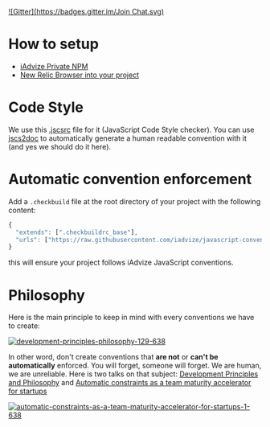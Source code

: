 [![Gitter](https://badges.gitter.im/Join Chat.svg)](https://gitter.im/airbnb/javascript?utm_source=badge&utm_medium=badge&utm_campaign=pr-badge)

# How to setup

- [iAdvize Private NPM](/npm.md)
- [New Relic Browser into your project](/newrelic.md)

# Code Style

We use this [.jscsrc](https://github.com/iadvize/javascript-convention/blob/master/.jscsrc) file for it (JavaScript Code Style checker). You can use [jscs2doc](https://github.com/FGRibreau/jscs2doc) to automatically generate a human readable convention with it (and yes we should do it here).

# Automatic convention enforcement

Add a `.checkbuild` file at the root directory of your project with the following content:

```js
{
  "extends": [".checkbuildrc_base"],
  "urls": ["https://raw.githubusercontent.com/iadvize/javascript-convention/master/.checkbuildrc_base"]
}
```

this will ensure your project follows iAdvize JavaScript conventions.

# Philosophy

Here is the main principle to keep in mind with every conventions we have to create:

[![development-principles-philosophy-129-638](https://cloud.githubusercontent.com/assets/138050/13495211/b054921a-e149-11e5-9299-0aa87e75c7ad.jpg)](https://www.uslide.io/presentations/Aw6sX5ug-Tfzw5rNXAmdJg)

In other word, don't create conventions that **are not** or **can't be** **automatically** enforced. You will forget, someone will forget. We are human, we are unreliable. Here is two talks on that subject: [Development Principles and Philosophy](https://www.uslide.io/presentations/Aw6sX5ug-Tfzw5rNXAmdJg) and [Automatic constraints as a team maturity accelerator for startups](http://fr.slideshare.net/FGRibreau/automatic-constraints-as-a-team-maturity-accelerator-for-startups)

[![automatic-constraints-as-a-team-maturity-accelerator-for-startups-1-638](https://cloud.githubusercontent.com/assets/138050/13495378/9a8e69aa-e14a-11e5-8970-52e004f5d22c.jpg)](http://fr.slideshare.net/FGRibreau/automatic-constraints-as-a-team-maturity-accelerator-for-startups)
